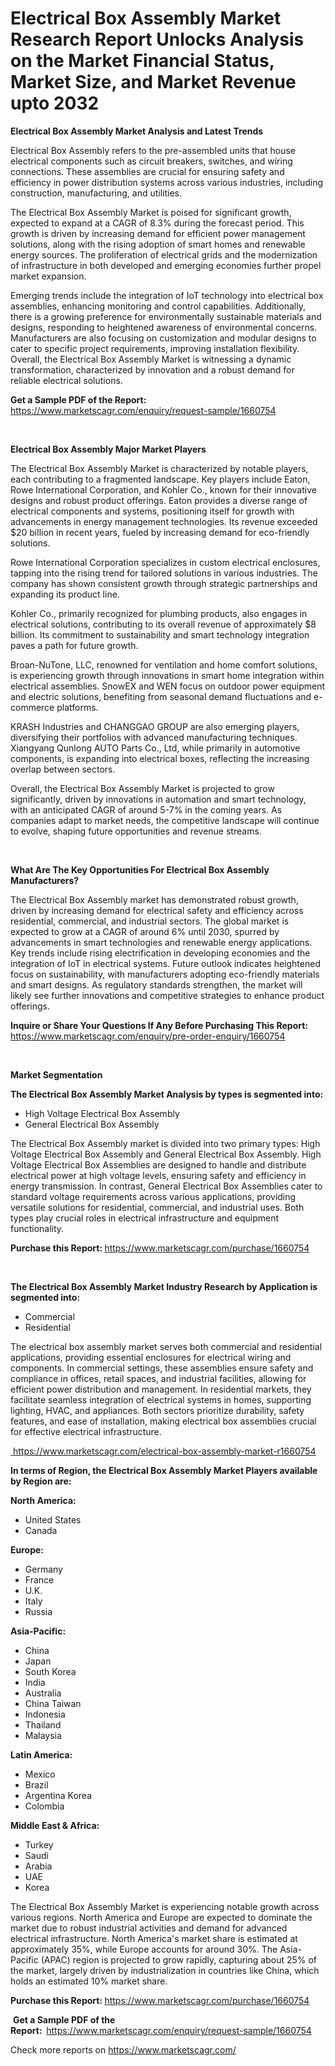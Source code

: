 <p><h1>Electrical Box Assembly Market Research Report Unlocks Analysis on the Market Financial Status, Market Size, and Market Revenue upto 2032</h1></p><p><strong>Electrical Box Assembly Market Analysis and Latest Trends</strong></p>
<p><p>Electrical Box Assembly refers to the pre-assembled units that house electrical components such as circuit breakers, switches, and wiring connections. These assemblies are crucial for ensuring safety and efficiency in power distribution systems across various industries, including construction, manufacturing, and utilities.</p><p>The Electrical Box Assembly Market is poised for significant growth, expected to expand at a CAGR of 8.3% during the forecast period. This growth is driven by increasing demand for efficient power management solutions, along with the rising adoption of smart homes and renewable energy sources. The proliferation of electrical grids and the modernization of infrastructure in both developed and emerging economies further propel market expansion.</p><p>Emerging trends include the integration of IoT technology into electrical box assemblies, enhancing monitoring and control capabilities. Additionally, there is a growing preference for environmentally sustainable materials and designs, responding to heightened awareness of environmental concerns. Manufacturers are also focusing on customization and modular designs to cater to specific project requirements, improving installation flexibility. Overall, the Electrical Box Assembly Market is witnessing a dynamic transformation, characterized by innovation and a robust demand for reliable electrical solutions.</p></p>
<p><strong>Get a Sample PDF of the Report:&nbsp;</strong> <a href="https://www.marketscagr.com/enquiry/request-sample/1660754?utm_campaign=3546&utm_medium=2&utm_source=Github&utm_content=ia&utm_term=10042025&utm_id=electrical-box-assembly">https://www.marketscagr.com/enquiry/request-sample/1660754</a></p>
<p>&nbsp;</p>
<p><strong>Electrical Box Assembly Major Market Players</strong></p>
<p><p>The Electrical Box Assembly Market is characterized by notable players, each contributing to a fragmented landscape. Key players include Eaton, Rowe International Corporation, and Kohler Co., known for their innovative designs and robust product offerings. Eaton provides a diverse range of electrical components and systems, positioning itself for growth with advancements in energy management technologies. Its revenue exceeded $20 billion in recent years, fueled by increasing demand for eco-friendly solutions.</p><p>Rowe International Corporation specializes in custom electrical enclosures, tapping into the rising trend for tailored solutions in various industries. The company has shown consistent growth through strategic partnerships and expanding its product line.</p><p>Kohler Co., primarily recognized for plumbing products, also engages in electrical solutions, contributing to its overall revenue of approximately $8 billion. Its commitment to sustainability and smart technology integration paves a path for future growth.</p><p>Broan-NuTone, LLC, renowned for ventilation and home comfort solutions, is experiencing growth through innovations in smart home integration within electrical assemblies. SnowEX and WEN focus on outdoor power equipment and electric solutions, benefiting from seasonal demand fluctuations and e-commerce platforms.</p><p>KRASH Industries and CHANGGAO GROUP are also emerging players, diversifying their portfolios with advanced manufacturing techniques. Xiangyang Qunlong AUTO Parts Co., Ltd, while primarily in automotive components, is expanding into electrical boxes, reflecting the increasing overlap between sectors.</p><p>Overall, the Electrical Box Assembly Market is projected to grow significantly, driven by innovations in automation and smart technology, with an anticipated CAGR of around 5-7% in the coming years. As companies adapt to market needs, the competitive landscape will continue to evolve, shaping future opportunities and revenue streams.</p></p>
<p>&nbsp;</p>
<p><strong>What Are The Key Opportunities For Electrical Box Assembly Manufacturers?</strong></p>
<p><p>The Electrical Box Assembly market has demonstrated robust growth, driven by increasing demand for electrical safety and efficiency across residential, commercial, and industrial sectors. The global market is expected to grow at a CAGR of around 6% until 2030, spurred by advancements in smart technologies and renewable energy applications. Key trends include rising electrification in developing economies and the integration of IoT in electrical systems. Future outlook indicates heightened focus on sustainability, with manufacturers adopting eco-friendly materials and smart designs. As regulatory standards strengthen, the market will likely see further innovations and competitive strategies to enhance product offerings.</p></p>
<p><strong>Inquire or Share Your Questions If Any Before Purchasing This Report:</strong> <a href="https://www.marketscagr.com/enquiry/pre-order-enquiry/1660754?utm_campaign=3546&utm_medium=2&utm_source=Github&utm_content=ia&utm_term=10042025&utm_id=electrical-box-assembly">https://www.marketscagr.com/enquiry/pre-order-enquiry/1660754</a></p>
<p>&nbsp;</p>
<p><strong>Market Segmentation</strong></p>
<p><strong>The Electrical Box Assembly Market Analysis by types is segmented into:</strong></p>
<p><ul><li>High Voltage Electrical Box Assembly</li><li>General Electrical Box Assembly</li></ul></p>
<p><p>The Electrical Box Assembly market is divided into two primary types: High Voltage Electrical Box Assembly and General Electrical Box Assembly. High Voltage Electrical Box Assemblies are designed to handle and distribute electrical power at high voltage levels, ensuring safety and efficiency in energy transmission. In contrast, General Electrical Box Assemblies cater to standard voltage requirements across various applications, providing versatile solutions for residential, commercial, and industrial uses. Both types play crucial roles in electrical infrastructure and equipment functionality.</p></p>
<p><strong>Purchase this Report:&nbsp;</strong><a href="https://www.marketscagr.com/purchase/1660754?utm_campaign=3546&utm_medium=2&utm_source=Github&utm_content=ia&utm_term=10042025&utm_id=electrical-box-assembly">https://www.marketscagr.com/purchase/1660754</a></p>
<p>&nbsp;</p>
<p><strong>The Electrical Box Assembly Market Industry Research by Application is segmented into:</strong></p>
<p><ul><li>Commercial</li><li>Residential</li></ul></p>
<p><p>The electrical box assembly market serves both commercial and residential applications, providing essential enclosures for electrical wiring and components. In commercial settings, these assemblies ensure safety and compliance in offices, retail spaces, and industrial facilities, allowing for efficient power distribution and management. In residential markets, they facilitate seamless integration of electrical systems in homes, supporting lighting, HVAC, and appliances. Both sectors prioritize durability, safety features, and ease of installation, making electrical box assemblies crucial for effective electrical infrastructure.</p></p>
<p><a href="https://www.marketscagr.com/electrical-box-assembly-market-r1660754?utm_campaign=3546&utm_medium=2&utm_source=Github&utm_content=ia&utm_term=10042025&utm_id=electrical-box-assembly">&nbsp;https://www.marketscagr.com/electrical-box-assembly-market-r1660754</a></p>
<p><strong>In terms of Region, the Electrical Box Assembly Market Players available by Region are:</strong></p>
<p>
    <p> <strong> North America: </strong>
        <ul>
            <li>United States</li>
            <li>Canada</li>
        </ul>
        </p> 
    <p> <strong> Europe: </strong>
        <ul>
            <li>Germany</li>
            <li>France</li>
            <li>U.K.</li>
            <li>Italy</li>
            <li>Russia</li>
        </ul>
        </p> 
    <p> <strong> Asia-Pacific: </strong>
        <ul>
            <li>China</li>
            <li>Japan</li>
            <li>South Korea</li>
            <li>India</li>
            <li>Australia</li>
            <li>China Taiwan</li>
            <li>Indonesia</li>
            <li>Thailand</li>
            <li>Malaysia</li>
        </ul>
        </p> 
    <p> <strong> Latin America: </strong>
        <ul>
            <li>Mexico</li>
            <li>Brazil</li>
            <li>Argentina Korea</li>
            <li>Colombia</li>
        </ul>
        </p> 
    <p> <strong> Middle East & Africa: </strong>
        <ul>
            <li>Turkey</li>
            <li>Saudi</li>
            <li>Arabia</li>
            <li>UAE</li>
            <li>Korea</li>
        </ul>
    </p>
    </p>
<p><p>The Electrical Box Assembly Market is experiencing notable growth across various regions. North America and Europe are expected to dominate the market due to robust industrial activities and demand for advanced electrical infrastructure. North America's market share is estimated at approximately 35%, while Europe accounts for around 30%. The Asia-Pacific (APAC) region is projected to grow rapidly, capturing about 25% of the market, largely driven by industrialization in countries like China, which holds an estimated 10% market share.</p></p>
<p><strong>Purchase this Report: </strong><a href="https://www.marketscagr.com/purchase/1660754?utm_campaign=3546&utm_medium=2&utm_source=Github&utm_content=ia&utm_term=10042025&utm_id=electrical-box-assembly">https://www.marketscagr.com/purchase/1660754</a></p>
<p>&nbsp;<strong>Get a Sample PDF of the Report:&nbsp;&nbsp;</strong><a href="https://www.marketscagr.com/enquiry/request-sample/1660754?utm_campaign=3546&utm_medium=2&utm_source=Github&utm_content=ia&utm_term=10042025&utm_id=electrical-box-assembly">https://www.marketscagr.com/enquiry/request-sample/1660754</a></p>
<p><strong></strong></p>
<p>Check more reports on <a href="https://www.marketscagr.com/?utm_campaign=3546&utm_medium=2&utm_source=Github&utm_content=ia&utm_term=10042025&utm_id=electrical-box-assembly">https://www.marketscagr.com/</a></p>